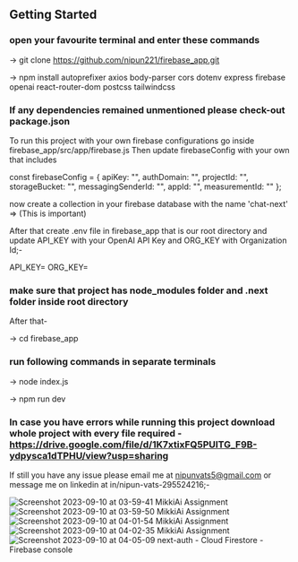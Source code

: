 ## Getting Started

### open your favourite terminal and enter these commands
-> git clone https://github.com/nipun221/firebase_app.git

-> npm install autoprefixer axios body-parser cors dotenv express firebase openai react-router-dom postcss tailwindcss

### If any dependencies remained unmentioned please check-out package.json
To run this project with your own firebase configurations go inside firebase_app/src/app/firebase.js
Then update firebaseConfig with your own that includes

const firebaseConfig = {
  apiKey: "",
  authDomain: "",
  projectId: "",
  storageBucket: "",
  messagingSenderId: "",
  appId: "",
  measurementId: ""
};

now create a collection in your firebase database with the name 'chat-next' => (This is important)

After that create .env file in firebase_app that is our root directory
and update API_KEY with your OpenAI API Key and ORG_KEY with Organization Id;-

API_KEY=
ORG_KEY=

### make sure that project has node_modules folder and .next folder inside root directory

After that-

-> cd firebase_app

### run following commands in separate terminals

-> node index.js

-> npm run dev

### In case you have errors while running this project download whole project with every file required -https://drive.google.com/file/d/1K7xtixFQ5PUITG_F9B-ydpysca1dTPHU/view?usp=sharing

If still you have any issue please email me at nipunvats5@gmail.com or message me on linkedin at in/nipun-vats-295524216;- 



![Screenshot 2023-09-10 at 03-59-41 MikkiAi Assignment](https://github.com/nipun221/firebase_app/assets/98182168/31c6336b-d90e-40fb-bdf8-c500d0fee6ce)
![Screenshot 2023-09-10 at 03-59-50 MikkiAi Assignment](https://github.com/nipun221/firebase_app/assets/98182168/8e22792e-7465-44bb-ab67-1de0abfbd701)
![Screenshot 2023-09-10 at 04-01-54 MikkiAi Assignment](https://github.com/nipun221/firebase_app/assets/98182168/f5cf89b5-4887-43ba-a006-dcf0334710a7)
![Screenshot 2023-09-10 at 04-02-35 MikkiAi Assignment](https://github.com/nipun221/firebase_app/assets/98182168/5c571afa-d997-44d0-9224-873c6073674d)
![Screenshot 2023-09-10 at 04-05-09 next-auth - Cloud Firestore - Firebase console](https://github.com/nipun221/firebase_app/assets/98182168/2c5eccc4-6ab3-4d5a-8014-5d3fb802bf7b)
